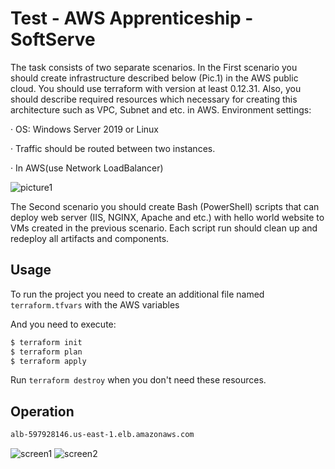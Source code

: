 # Test - AWS Apprenticeship - SoftServe

The task consists of two separate scenarios. In the First scenario you should create infrastructure described below (Pic.1) in the AWS public cloud. You should use terraform with version at least 0.12.31. Also, you should describe required resources which necessary for creating this architecture such as VPC, Subnet and etc. in AWS. Environment settings:

· OS: Windows Server 2019 or Linux

· Traffic should be routed between two instances.

· In AWS(use Network LoadBalancer)

![picture1](https://user-images.githubusercontent.com/47333056/183780631-cdb4e9b5-f739-4dba-9dbd-a348caf13008.png)

The Second scenario you should create Bash (PowerShell) scripts that can deploy web server (IIS, NGINX, Apache and etc.) with hello world website to VMs created in the previous scenario. Each script run should clean up and redeploy all artifacts and components.

## Usage

To run the project you need to create an additional file named `terraform.tfvars` with the AWS variables

And you need to execute:

```bash
$ terraform init
$ terraform plan
$ terraform apply
```
Run `terraform destroy` when you don't need these resources.

## Operation
```bash
alb-597928146.us-east-1.elb.amazonaws.com
```
![screen1](https://user-images.githubusercontent.com/47333056/183780744-3465b0d7-d0cc-4659-8535-8a046f0ad148.png)
![screen2](https://user-images.githubusercontent.com/47333056/183780769-f929cc6e-da0e-421a-9989-69136194e1d1.png)